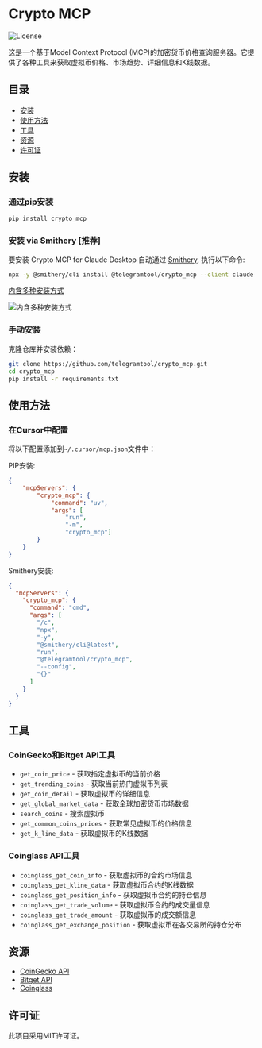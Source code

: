 # Crypto MCP

![License](https://img.shields.io/badge/license-MIT-blue.svg)

这是一个基于Model Context Protocol (MCP)的加密货币价格查询服务器。它提供了各种工具来获取虚拟币价格、市场趋势、详细信息和K线数据。

## 目录

* [安装](#安装)
* [使用方法](#使用方法)
* [工具](#工具)
* [资源](#资源)
* [许可证](#许可证)

## 安装

### 通过pip安装

```bash
pip install crypto_mcp
```

### 安装 via Smithery [推荐]

要安装 Crypto MCP for Claude Desktop 自动通过 [Smithery](https://clis.smithery.ai/server/@telegramtool/crypto_mcp), 执行以下命令:

```bash
npx -y @smithery/cli install @telegramtool/crypto_mcp --client claude
```
[内含多种安装方式](https://clis.smithery.ai/server/@telegramtool/crypto_mcp)

![内含多种安装方式](https://github.com/user-attachments/assets/cf999272-9f40-42fd-a764-32302578248a)


### 手动安装

克隆仓库并安装依赖：

```bash
git clone https://github.com/telegramtool/crypto_mcp.git
cd crypto_mcp
pip install -r requirements.txt
```

## 使用方法


### 在Cursor中配置

将以下配置添加到`~/.cursor/mcp.json`文件中：

PIP安装:
```json
{
    "mcpServers": {
        "crypto_mcp": {
            "command": "uv",
            "args": [
                "run",
                "-m",
                "crypto_mcp"]
        }
    }
}
```
Smithery安装:
```json
{
  "mcpServers": {
    "crypto_mcp": {
      "command": "cmd",
      "args": [
        "/c",
        "npx",
        "-y",
        "@smithery/cli@latest",
        "run",
        "@telegramtool/crypto_mcp",
        "--config",
        "{}"
      ]
    }
  }
}
```

## 工具

### CoinGecko和Bitget API工具

* `get_coin_price` - 获取指定虚拟币的当前价格
* `get_trending_coins` - 获取当前热门虚拟币列表
* `get_coin_detail` - 获取虚拟币的详细信息
* `get_global_market_data` - 获取全球加密货币市场数据
* `search_coins` - 搜索虚拟币
* `get_common_coins_prices` - 获取常见虚拟币的价格信息
* `get_k_line_data` - 获取虚拟币的K线数据

### Coinglass API工具

* `coinglass_get_coin_info` - 获取虚拟币的合约市场信息
* `coinglass_get_kline_data` - 获取虚拟币合约的K线数据
* `coinglass_get_position_info` - 获取虚拟币合约的持仓信息 
* `coinglass_get_trade_volume` - 获取虚拟币合约的成交量信息
* `coinglass_get_trade_amount` - 获取虚拟币的成交额信息
* `coinglass_get_exchange_position` - 获取虚拟币在各交易所的持仓分布

## 资源

* [CoinGecko API](https://www.coingecko.com/en/api)
* [Bitget API](https://bitgetlimited.github.io/apidoc/en/spot)
* [Coinglass](https://www.coinglass.com/)

## 许可证

此项目采用MIT许可证。
